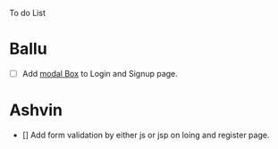 To do List
# Ballu
- [ ] Add [modal Box](https://i.stack.imgur.com/vAR34.png) to Login and Signup page.

# Ashvin
- [] Add form validation by either js or jsp on loing and register page.

